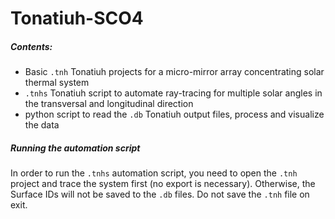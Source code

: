 # Tonatiuh-SCO4

##### Contents:

 * Basic ```.tnh``` Tonatiuh  projects for a micro-mirror array concentrating solar thermal system
 * ```.tnhs``` Tonatiuh script to automate ray-tracing for multiple solar angles in the transversal and longitudinal direction
 * python script to read the  ```.db``` Tonatiuh output files, process and visualize the data


##### Running the automation script
In order to run the ```.tnhs``` automation script, you need to open the ```.tnh``` project and trace the system first (no export is necessary). Otherwise, the Surface IDs will not be saved to the ```.db``` files. Do not save the ```.tnh``` file on exit.
